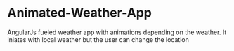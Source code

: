# Animated-Weather-App

AngularJs fueled weather app with animations depending on the weather. It iniates with local weather but the user can change the location
